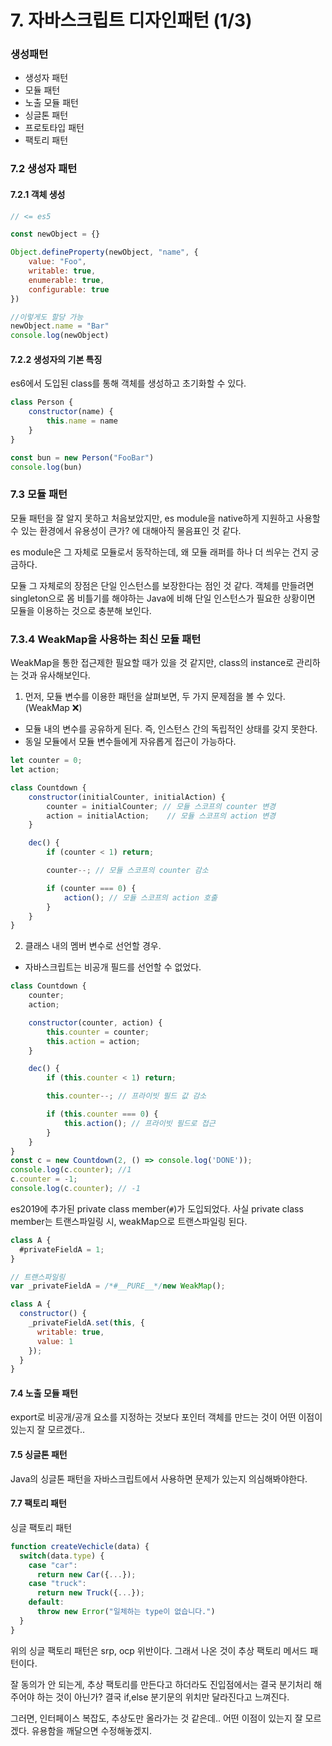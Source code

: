 # 7. 자바스크립트 디자인패턴 (1/3)



### 생성패턴

* 생성자 패턴
* 모듈 패턴
* 노출 모듈 패턴
* 싱글톤 패턴
* 프로토타입 패턴
* 팩토리 패턴



### 7.2 생성자 패턴



#### 7.2.1 객체 생성

```js
// <= es5 

const newObject = {}

Object.defineProperty(newObject, "name", {
    value: "Foo",
    writable: true,
    enumerable: true,
    configurable: true
})

//이렇게도 할당 가능
newObject.name = "Bar"
console.log(newObject)
```



#### 7.2.2 생성자의 기본 특징

es6에서 도입된 class를 통해 객체를 생성하고 초기화할 수 있다.

```js
class Person {
    constructor(name) {
        this.name = name
    }
}

const bun = new Person("FooBar")
console.log(bun)
```



### 7.3 모듈 패턴

모듈 패턴을 잘 알지 못하고 처음보았지만, es module을 native하게 지원하고 사용할 수 있는 환경에서 유용성이 큰가? 에 대해아직 물음표인 것 같다.

es module은 그 자체로 모듈로서 동작하는데, 왜 모듈 래퍼를 하나 더 씌우는 건지 궁금하다.



모듈 그 자체로의 장점은 단일 인스턴스를 보장한다는 점인 것 같다. 객체를 만들려면 singleton으로 몸 비틀기를 해야하는 Java에 비해 단일 인스턴스가 필요한 상황이면 모듈을 이용하는 것으로 충분해 보인다.





### 7.3.4 WeakMap을 사용하는 최신 모듈 패턴

WeakMap을 통한 접근제한 필요할 때가 있을 것 같지만, class의 instance로 관리하는 것과 유사해보인다.

1. 먼저, 모듈 변수를 이용한 패턴을 살펴보면, 두 가지 문제점을 볼 수 있다. (WeakMap ❌)

* 모듈 내의 변수를 공유하게 된다. 즉, 인스턴스 간의 독립적인 상태를 갖지 못한다.
* 동일 모듈에서 모듈 변수들에게 자유롭게 접근이 가능하다.

```js
let counter = 0;
let action;

class Countdown {
    constructor(initialCounter, initialAction) {
        counter = initialCounter; // 모듈 스코프의 counter 변경
        action = initialAction;    // 모듈 스코프의 action 변경
    }

    dec() {
        if (counter < 1) return;

        counter--; // 모듈 스코프의 counter 감소

        if (counter === 0) {
            action(); // 모듈 스코프의 action 호출
        }
    }
}
```



2. 클래스 내의 멤버 변수로 선언할 경우.

* 자바스크립트는 비공개 필드를 선언할 수 없었다.

```js
class Countdown {
    counter;
    action;

    constructor(counter, action) {
        this.counter = counter;
        this.action = action;
    }

    dec() {
        if (this.counter < 1) return;

        this.counter--; // 프라이빗 필드 값 감소

        if (this.counter === 0) {
            this.action(); // 프라이빗 필드로 접근
        }
    }
}
const c = new Countdown(2, () => console.log('DONE'));
console.log(c.counter); //1
c.counter = -1;
console.log(c.counter); // -1
```



es2019에 추가된 private class member(`#`)가 도입되었다. 사실 private class member는 트랜스파일링 시, weakMap으로 트랜스파일링 된다.

```js
class A {
  #privateFieldA = 1;
}

// 트랜스파일링
var _privateFieldA = /*#__PURE__*/new WeakMap();

class A {
  constructor() {
    _privateFieldA.set(this, {
      writable: true,
      value: 1
    });
  }
}

```





#### 7.4 노출 모듈 패턴

export로 비공개/공개 요소를 지정하는 것보다 포인터 객체를 만드는 것이 어떤 이점이 있는지 잘 모르겠다..



#### 7.5 싱글톤 패턴

Java의 싱글톤 패턴을 자바스크립트에서 사용하면 문제가 있는지 의심해봐야한다.



#### 7.7 팩토리 패턴

싱글 팩토리 패턴

```js
function createVechicle(data) {
  switch(data.type) {
    case "car":
      return new Car({...});
    case "truck":
      return new Truck({...});
    default:
      throw new Error("일체하는 type이 없습니다.")
  }
}
```



위의 싱글 팩토리 패턴은 srp, ocp 위반이다. 그래서 나온 것이 추상 팩토리 메서드 패턴이다.

잘 동의가 안 되는게, 추상 팩토리를 만든다고 하더라도 진입점에서는 결국 분기처리 해주어야 하는 것이 아닌가? 결국 if,else 분기문의 위치만 달라진다고 느껴진다.

그러면, 인터페이스 복잡도, 추상도만 올라가는 것 같은데.. 어떤 이점이 있는지 잘 모르겠다. 유용함을 깨달으면 수정해놓겠지.

























